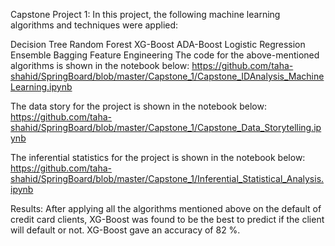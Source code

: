 Capstone Project 1: In this project, the following machine learning algorithms and techniques were applied:

Decision Tree
Random Forest
XG-Boost
ADA-Boost
Logistic Regression
Ensemble
Bagging
Feature Engineering
The code for the above-mentioned algorithms is shown in the notebook below: https://github.com/taha-shahid/SpringBoard/blob/master/Capstone_1/Capstone_IDAnalysis_MachineLearning.ipynb

The data story for the project is shown in the notebook below: https://github.com/taha-shahid/SpringBoard/blob/master/Capstone_1/Capstone_Data_Storytelling.ipynb

The inferential statistics for the project is shown in the notebook below: https://github.com/taha-shahid/SpringBoard/blob/master/Capstone_1/Inferential_Statistical_Analysis.ipynb

Results: After applying all the algorithms mentioned above on the default of credit card clients, XG-Boost was found to be the best to predict if the client will default or not. XG-Boost gave an accuracy of 82 %.
